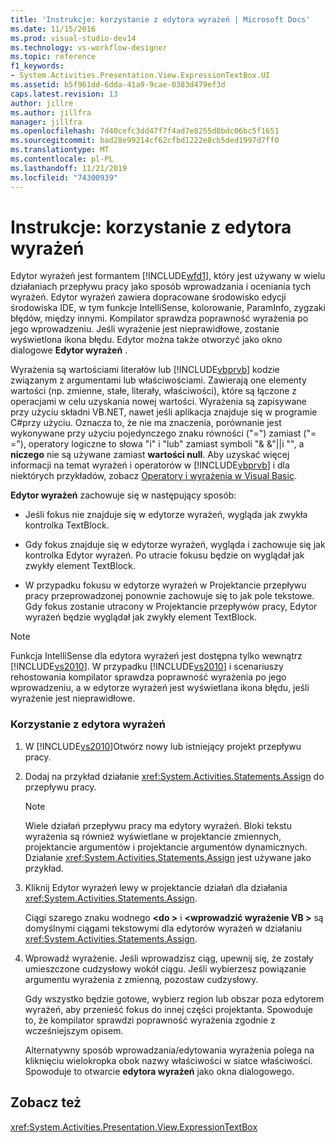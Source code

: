 ```yaml
---
title: 'Instrukcje: korzystanie z edytora wyrażeń | Microsoft Docs'
ms.date: 11/15/2016
ms.prod: visual-studio-dev14
ms.technology: vs-workflow-designer
ms.topic: reference
f1_keywords:
- System.Activities.Presentation.View.ExpressionTextBox.UI
ms.assetid: b5f961dd-6dda-41a9-9cae-0383d479ef3d
caps.latest.revision: 13
author: jillre
ms.author: jillfra
manager: jillfra
ms.openlocfilehash: 7d40cefc3dd47f7f4ad7e8255d8bdc06bc5f1651
ms.sourcegitcommit: bad28e99214cf62cfbd1222e8cb5ded1997d7ff0
ms.translationtype: MT
ms.contentlocale: pl-PL
ms.lasthandoff: 11/21/2019
ms.locfileid: "74300939"
---
```

# <a name="how-to-use-the-expression-editor"></a>Instrukcje: korzystanie z edytora wyrażeń
Edytor wyrażeń jest formantem [!INCLUDE[wfd1](../includes/wfd1-md.md)], który jest używany w wielu działaniach przepływu pracy jako sposób wprowadzania i oceniania tych wyrażeń. Edytor wyrażeń zawiera dopracowane środowisko edycji środowiska IDE, w tym funkcje IntelliSense, kolorowanie, ParamInfo, zygzaki błędów, między innymi. Kompilator sprawdza poprawność wyrażenia po jego wprowadzeniu. Jeśli wyrażenie jest nieprawidłowe, zostanie wyświetlona ikona błędu. Edytor można także otworzyć jako okno dialogowe **Edytor wyrażeń** .

 Wyrażenia są wartościami literałów lub [!INCLUDE[vbprvb](../includes/vbprvb-md.md)] kodzie związanym z argumentami lub właściwościami. Zawierają one elementy wartości (np. zmienne, stałe, literały, właściwości), które są łączone z operacjami w celu uzyskania nowej wartości. Wyrażenia są zapisywane przy użyciu składni VB.NET, nawet jeśli aplikacja znajduje się w programie C#przy użyciu. Oznacza to, że nie ma znaczenia, porównanie jest wykonywane przy użyciu pojedynczego znaku równości ("=") zamiast ("= ="), operatory logiczne to słowa "i" i "lub" zamiast symboli "& &"&#124;&#124;i "", a **niczego** nie są używane zamiast **wartości null**. Aby uzyskać więcej informacji na temat wyrażeń i operatorów w [!INCLUDE[vbprvb](../includes/vbprvb-md.md)] i dla niektórych przykładów, zobacz [Operatory i wyrażenia w Visual Basic](https://go.microsoft.com/fwlink/?LinkId=186818).

 **Edytor wyrażeń** zachowuje się w następujący sposób:

- Jeśli fokus nie znajduje się w edytorze wyrażeń, wygląda jak zwykła kontrolka TextBlock.

- Gdy fokus znajduje się w edytorze wyrażeń, wygląda i zachowuje się jak kontrolka Edytor wyrażeń. Po utracie fokusu będzie on wyglądał jak zwykły element TextBlock.

- W przypadku fokusu w edytorze wyrażeń w Projektancie przepływu pracy przeprowadzonej ponownie zachowuje się to jak pole tekstowe. Gdy fokus zostanie utracony w Projektancie przepływów pracy, Edytor wyrażeń będzie wyglądał jak zwykły element TextBlock.

> [!NOTE]
> Funkcja IntelliSense dla edytora wyrażeń jest dostępna tylko wewnątrz [!INCLUDE[vs2010](../includes/vs2010-md.md)]. W przypadku [!INCLUDE[vs2010](../includes/vs2010-md.md)] i scenariuszy rehostowania kompilator sprawdza poprawność wyrażenia po jego wprowadzeniu, a w edytorze wyrażeń jest wyświetlana ikona błędu, jeśli wyrażenie jest nieprawidłowe.

### <a name="using-the-expression-editor"></a>Korzystanie z edytora wyrażeń

1. W [!INCLUDE[vs2010](../includes/vs2010-md.md)]Otwórz nowy lub istniejący projekt przepływu pracy.

2. Dodaj na przykład działanie <xref:System.Activities.Statements.Assign> do przepływu pracy.

    > [!NOTE]
    > Wiele działań przepływu pracy ma edytory wyrażeń. Bloki tekstu wyrażenia są również wyświetlane w projektancie zmiennych, projektancie argumentów i projektancie argumentów dynamicznych. Działanie <xref:System.Activities.Statements.Assign> jest używane jako przykład.

3. Kliknij Edytor wyrażeń lewy w projektancie działań dla działania <xref:System.Activities.Statements.Assign>.

     Ciągi szarego znaku wodnego **\<do >** i **\<wprowadzić wyrażenie VB >** są domyślnymi ciągami tekstowymi dla edytorów wyrażeń w działaniu <xref:System.Activities.Statements.Assign>.

4. Wprowadź wyrażenie. Jeśli wprowadzisz ciąg, upewnij się, że zostały umieszczone cudzysłowy wokół ciągu. Jeśli wybierzesz powiązanie argumentu wyrażenia z zmienną, pozostaw cudzysłowy.

     Gdy wszystko będzie gotowe, wybierz region lub obszar poza edytorem wyrażeń, aby przenieść fokus do innej części projektanta. Spowoduje to, że kompilator sprawdzi poprawność wyrażenia zgodnie z wcześniejszym opisem.

     Alternatywny sposób wprowadzania/edytowania wyrażenia polega na kliknięciu wielokropka obok nazwy właściwości w siatce właściwości. Spowoduje to otwarcie **edytora wyrażeń** jako okna dialogowego.

## <a name="see-also"></a>Zobacz też
 <xref:System.Activities.Presentation.View.ExpressionTextBox>